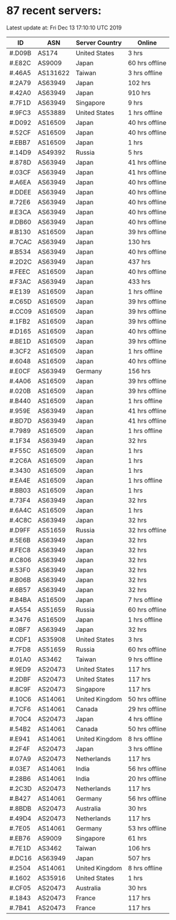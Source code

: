 # 87 recent servers:

Latest update at: Fri Dec 13 17:10:10 UTC 2019

| ID | ASN | Server Country | Online |
| -- | --- | -------------- | ------ |
| #.D09B | AS174 | United States | 3 hrs |
| #.E82C | AS9009 | Japan | 60 hrs offline |
| #.46A5 | AS131622 | Taiwan | 3 hrs offline |
| #.2A79 | AS63949 | Japan | 102 hrs |
| #.42A0 | AS63949 | Japan | 910 hrs |
| #.7F1D | AS63949 | Singapore | 9 hrs |
| #.9FC3 | AS53889 | United States | 1 hrs offline |
| #.D092 | AS16509 | Japan | 40 hrs offline |
| #.52CF | AS16509 | Japan | 40 hrs offline |
| #.EBB7 | AS16509 | Japan | 1 hrs |
| #.14D9 | AS49392 | Russia | 5 hrs |
| #.878D | AS63949 | Japan | 41 hrs offline |
| #.03CF | AS63949 | Japan | 41 hrs offline |
| #.A6EA | AS63949 | Japan | 40 hrs offline |
| #.DDEE | AS63949 | Japan | 40 hrs offline |
| #.72E6 | AS63949 | Japan | 40 hrs offline |
| #.E3CA | AS63949 | Japan | 40 hrs offline |
| #.DB60 | AS63949 | Japan | 40 hrs offline |
| #.B130 | AS16509 | Japan | 39 hrs offline |
| #.7CAC | AS63949 | Japan | 130 hrs |
| #.B534 | AS63949 | Japan | 40 hrs offline |
| #.2D2C | AS63949 | Japan | 437 hrs |
| #.FEEC | AS16509 | Japan | 40 hrs offline |
| #.F3AC | AS63949 | Japan | 433 hrs |
| #.E139 | AS16509 | Japan | 1 hrs offline |
| #.C65D | AS16509 | Japan | 39 hrs offline |
| #.CC09 | AS16509 | Japan | 39 hrs offline |
| #.1FB2 | AS16509 | Japan | 39 hrs offline |
| #.D165 | AS16509 | Japan | 40 hrs offline |
| #.BE1D | AS16509 | Japan | 39 hrs offline |
| #.3CF2 | AS16509 | Japan | 1 hrs offline |
| #.6048 | AS16509 | Japan | 40 hrs offline |
| #.E0CF | AS63949 | Germany | 156 hrs |
| #.4A06 | AS16509 | Japan | 39 hrs offline |
| #.020B | AS16509 | Japan | 39 hrs offline |
| #.B440 | AS16509 | Japan | 1 hrs offline |
| #.959E | AS63949 | Japan | 41 hrs offline |
| #.BD7D | AS63949 | Japan | 41 hrs offline |
| #.7989 | AS16509 | Japan | 1 hrs offline |
| #.1F34 | AS63949 | Japan | 32 hrs |
| #.F55C | AS16509 | Japan | 1 hrs |
| #.2C6A | AS16509 | Japan | 1 hrs |
| #.3430 | AS16509 | Japan | 1 hrs |
| #.EA4E | AS16509 | Japan | 1 hrs offline |
| #.BB03 | AS16509 | Japan | 1 hrs |
| #.73F4 | AS63949 | Japan | 32 hrs |
| #.6A4C | AS16509 | Japan | 1 hrs |
| #.4C8C | AS63949 | Japan | 32 hrs |
| #.D9FF | AS51659 | Russia | 32 hrs offline |
| #.5E6B | AS63949 | Japan | 32 hrs |
| #.FEC8 | AS63949 | Japan | 32 hrs |
| #.C806 | AS63949 | Japan | 32 hrs |
| #.53F0 | AS63949 | Japan | 32 hrs |
| #.B06B | AS63949 | Japan | 32 hrs |
| #.6B57 | AS63949 | Japan | 32 hrs |
| #.B4BA | AS16509 | Japan | 7 hrs offline |
| #.A554 | AS51659 | Russia | 60 hrs offline |
| #.3476 | AS16509 | Japan | 1 hrs offline |
| #.0BF7 | AS63949 | Japan | 32 hrs |
| #.CDF1 | AS35908 | United States | 3 hrs |
| #.7FD8 | AS51659 | Russia | 60 hrs offline |
| #.01A0 | AS3462 | Taiwan | 9 hrs offline |
| #.9ED9 | AS20473 | United States | 117 hrs |
| #.2DBF | AS20473 | United States | 117 hrs |
| #.8C9F | AS20473 | Singapore | 117 hrs |
| #.10C6 | AS14061 | United Kingdom | 50 hrs offline |
| #.7CF6 | AS14061 | Canada | 29 hrs offline |
| #.70C4 | AS20473 | Japan | 4 hrs offline |
| #.54B2 | AS14061 | Canada | 50 hrs offline |
| #.E941 | AS14061 | United Kingdom | 8 hrs offline |
| #.2F4F | AS20473 | Japan | 3 hrs offline |
| #.07A9 | AS20473 | Netherlands | 117 hrs |
| #.03E7 | AS14061 | India | 56 hrs offline |
| #.28B6 | AS14061 | India | 20 hrs offline |
| #.2C3D | AS20473 | Netherlands | 117 hrs |
| #.B427 | AS14061 | Germany | 56 hrs offline |
| #.8BDB | AS20473 | Australia | 30 hrs |
| #.49D4 | AS20473 | Netherlands | 117 hrs |
| #.7E05 | AS14061 | Germany | 53 hrs offline |
| #.EB76 | AS9009 | Singapore | 61 hrs |
| #.7E1D | AS3462 | Taiwan | 106 hrs |
| #.DC16 | AS63949 | Japan | 507 hrs |
| #.2504 | AS14061 | United Kingdom | 8 hrs offline |
| #.1602 | AS35916 | United States | 1 hrs |
| #.CF05 | AS20473 | Australia | 30 hrs |
| #.1843 | AS20473 | France | 117 hrs |
| #.7B41 | AS20473 | France | 117 hrs |

